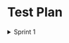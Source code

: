 

# Test Plan
<details><summary>Sprint 1</summary>
 <p>
   
| Feature to be tested | Approach | Testing task  | Responsbility | Schedule |  Pass/Fail |
| --- | --- | ---  | --- | --- | --- |
| Functionality for the login email and password. | Manual testing | Email and password must be entered in the login form. | Zal, Akshay, Ahsan | 26-27 feb'23 | Pass |
| Functionality of the registration page and the specifications for the various fields. | Manual testing | Click on 'Register for our site!' button and try signing up with username, email and password  | Zal, Akshay, Ahsan | 26-27 feb'23 | Pass |
| Link between sign up page and login page after filling out the sign up details | Manual testing | After registering, it should go to the sign-in page and allow users to log in using their new login information. | Zal, Akshay, Ahsan | 26-27 feb'23 | Pass |
| API response | Manual testing using the Postman application. | Validating the response received using postman | Akshay | 27-28 feb'23 | Pass |
| Database | Check by examining | Putting in a user name and password, then searching the database for that entry  | Cristofer, Joshua | 27-28 feb'23  | Pass |
</p>
</details>

